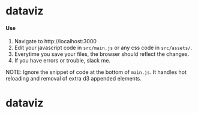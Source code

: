 # dataviz

#### Use

1. Navigate to http://localhost:3000
2. Edit your javascript code in `src/main.js` or any css code in `src/assets/`.
3. Everytime you save your files, the browser should reflect the changes.
4. If you have errors or trouble, slack me.

NOTE: Ignore the snippet of code at the bottom of `main.js`. It handles hot reloading and removal of extra d3 appended elements.
# dataviz
